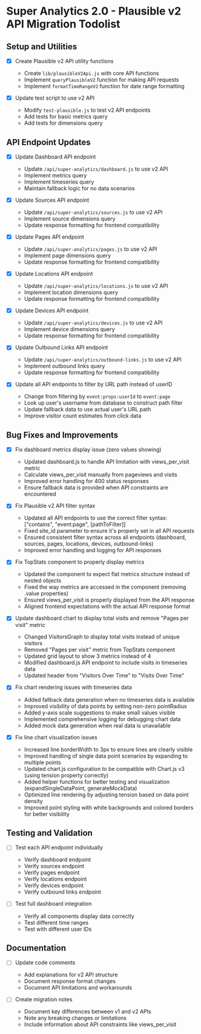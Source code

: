 # Super Analytics 2.0 - Plausible v2 API Migration Todolist

## Setup and Utilities

- [x] Create Plausible v2 API utility functions

  - Create `lib/plausibleV2Api.js` with core API functions
  - Implement `queryPlausibleV2` function for making API requests
  - Implement `formatTimeRangeV2` function for date range formatting

- [x] Update test script to use v2 API
  - Modify `test-plausible.js` to test v2 API endpoints
  - Add tests for basic metrics query
  - Add tests for dimensions query

## API Endpoint Updates

- [x] Update Dashboard API endpoint

  - Update `/api/super-analytics/dashboard.js` to use v2 API
  - Implement metrics query
  - Implement timeseries query
  - Maintain fallback logic for no data scenarios

- [x] Update Sources API endpoint

  - Update `/api/super-analytics/sources.js` to use v2 API
  - Implement source dimensions query
  - Update response formatting for frontend compatibility

- [x] Update Pages API endpoint

  - Update `/api/super-analytics/pages.js` to use v2 API
  - Implement page dimensions query
  - Update response formatting for frontend compatibility

- [x] Update Locations API endpoint

  - Update `/api/super-analytics/locations.js` to use v2 API
  - Implement location dimensions query
  - Update response formatting for frontend compatibility

- [x] Update Devices API endpoint

  - Update `/api/super-analytics/devices.js` to use v2 API
  - Implement device dimensions query
  - Update response formatting for frontend compatibility

- [x] Update Outbound Links API endpoint

  - Update `/api/super-analytics/outbound-links.js` to use v2 API
  - Implement outbound links query
  - Update response formatting for frontend compatibility

- [x] Update all API endpoints to filter by URL path instead of userID
  - Change from filtering by `event:props:userId` to `event:page`
  - Look up user's username from database to construct path filter
  - Update fallback data to use actual user's URL path
  - Improve visitor count estimates from click data

## Bug Fixes and Improvements

- [x] Fix dashboard metrics display issue (zero values showing)

  - Updated dashboard.js to handle API limitation with views_per_visit metric
  - Calculate views_per_visit manually from pageviews and visits
  - Improved error handling for 400 status responses
  - Ensure fallback data is provided when API constraints are encountered

- [x] Fix Plausible v2 API filter syntax

  - Updated all API endpoints to use the correct filter syntax: ["contains", "event:page", [pathToFilter]]
  - Fixed site_id parameter to ensure it's properly set in all API requests
  - Ensured consistent filter syntax across all endpoints (dashboard, sources, pages, locations, devices, outbound-links)
  - Improved error handling and logging for API responses

- [x] Fix TopStats component to properly display metrics

  - Updated the component to expect flat metrics structure instead of nested objects
  - Fixed the way metrics are accessed in the component (removing .value properties)
  - Ensured views_per_visit is properly displayed from the API response
  - Aligned frontend expectations with the actual API response format

- [x] Update dashboard chart to display total visits and remove "Pages per visit" metric

  - Changed VisitorsGraph to display total visits instead of unique visitors
  - Removed "Pages per visit" metric from TopStats component
  - Updated grid layout to show 3 metrics instead of 4
  - Modified dashboard.js API endpoint to include visits in timeseries data
  - Updated header from "Visitors Over Time" to "Visits Over Time"

- [x] Fix chart rendering issues with timeseries data

  - Added fallback data generation when no timeseries data is available
  - Improved visibility of data points by setting non-zero pointRadius
  - Added y-axis scale suggestions to make small values visible
  - Implemented comprehensive logging for debugging chart data
  - Added mock data generation when real data is unavailable

- [x] Fix line chart visualization issues
  - Increased line borderWidth to 3px to ensure lines are clearly visible
  - Improved handling of single data point scenarios by expanding to multiple points
  - Updated chart.js configuration to be compatible with Chart.js v3 (using tension property correctly)
  - Added helper functions for better testing and visualization (expandSingleDataPoint, generateMockData)
  - Optimized line rendering by adjusting tension based on data point density
  - Improved point styling with white backgrounds and colored borders for better visibility

## Testing and Validation

- [ ] Test each API endpoint individually

  - Verify dashboard endpoint
  - Verify sources endpoint
  - Verify pages endpoint
  - Verify locations endpoint
  - Verify devices endpoint
  - Verify outbound links endpoint

- [ ] Test full dashboard integration
  - Verify all components display data correctly
  - Test different time ranges
  - Test with different user IDs

## Documentation

- [ ] Update code comments

  - Add explanations for v2 API structure
  - Document response format changes
  - Document API limitations and workarounds

- [ ] Create migration notes
  - Document key differences between v1 and v2 APIs
  - Note any breaking changes or limitations
  - Include information about API constraints like views_per_visit
